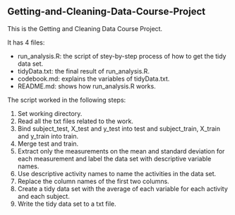 ## Getting-and-Cleaning-Data-Course-Project

This is the Getting and Cleaning Data Course Project.

It has 4 files:
* run_analysis.R: the script of stey-by-step process of how to get the tidy data set. 
* tidyData.txt: the final result of run_analysis.R.   
* codebook.md: explains the variables of tidyData.txt.
* README.md: shows how run_analysis.R works. 

The script worked in the following steps:
1. Set working directory.
2. Read all the txt files related to the work.
3. Bind subject_test, X_test and y_test into test and subject_train, X_train and y_train into train. 
4. Merge test and train.
5. Extract only the measurements on the mean and standard deviation for each measurement and label the data set with descriptive variable names.
6. Use descriptive activity names to name the activities in the data set.
7. Replace the column names of the first two columns.
8. Create a tidy data set with the average of each variable for each activity and each subject.
9. Write the tidy data set to a txt file.
